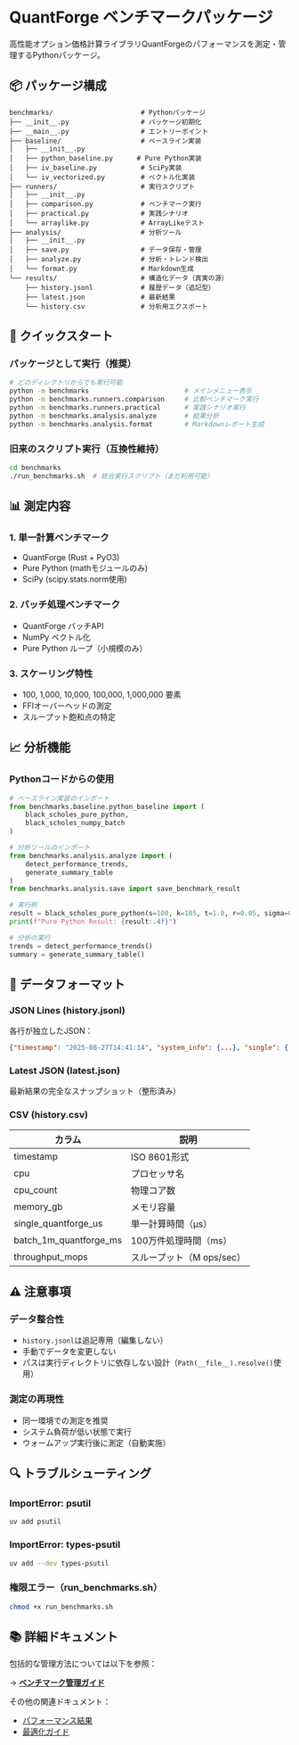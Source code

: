# QuantForge ベンチマークパッケージ

高性能オプション価格計算ライブラリQuantForgeのパフォーマンスを測定・管理するPythonパッケージ。

## 📦 パッケージ構成

```
benchmarks/                      # Pythonパッケージ
├── __init__.py                  # パッケージ初期化
├── __main__.py                  # エントリーポイント
├── baseline/                    # ベースライン実装
│   ├── __init__.py
│   ├── python_baseline.py      # Pure Python実装
│   ├── iv_baseline.py           # SciPy実装
│   └── iv_vectorized.py         # ベクトル化実装
├── runners/                     # 実行スクリプト
│   ├── __init__.py
│   ├── comparison.py            # ベンチマーク実行
│   ├── practical.py             # 実践シナリオ
│   └── arraylike.py             # ArrayLikeテスト
├── analysis/                    # 分析ツール
│   ├── __init__.py
│   ├── save.py                  # データ保存・管理
│   ├── analyze.py               # 分析・トレンド検出
│   └── format.py                # Markdown生成
└── results/                     # 構造化データ（真実の源）
    ├── history.jsonl            # 履歴データ（追記型）
    ├── latest.json              # 最新結果
    └── history.csv              # 分析用エクスポート
```

## 🚀 クイックスタート

### パッケージとして実行（推奨）
```bash
# どのディレクトリからでも実行可能
python -m benchmarks                        # メインメニュー表示
python -m benchmarks.runners.comparison     # 比較ベンチマーク実行
python -m benchmarks.runners.practical      # 実践シナリオ実行
python -m benchmarks.analysis.analyze       # 結果分析
python -m benchmarks.analysis.format        # Markdownレポート生成
```

### 旧来のスクリプト実行（互換性維持）
```bash
cd benchmarks
./run_benchmarks.sh  # 統合実行スクリプト（まだ利用可能）
```

## 📊 測定内容

### 1. 単一計算ベンチマーク
- QuantForge (Rust + PyO3)
- Pure Python (mathモジュールのみ)
- SciPy (scipy.stats.norm使用)

### 2. バッチ処理ベンチマーク
- QuantForge バッチAPI
- NumPy ベクトル化
- Pure Python ループ（小規模のみ）

### 3. スケーリング特性
- 100, 1,000, 10,000, 100,000, 1,000,000 要素
- FFIオーバーヘッドの測定
- スループット飽和点の特定

## 📈 分析機能

### Pythonコードからの使用
```python
# ベースライン実装のインポート
from benchmarks.baseline.python_baseline import (
    black_scholes_pure_python,
    black_scholes_numpy_batch
)

# 分析ツールのインポート
from benchmarks.analysis.analyze import (
    detect_performance_trends,
    generate_summary_table
)
from benchmarks.analysis.save import save_benchmark_result

# 実行例
result = black_scholes_pure_python(s=100, k=105, t=1.0, r=0.05, sigma=0.2)
print(f"Pure Python Result: {result:.4f}")

# 分析の実行
trends = detect_performance_trends()
summary = generate_summary_table()
```

## 📝 データフォーマット

### JSON Lines (history.jsonl)
各行が独立したJSON：
```json
{"timestamp": "2025-08-27T14:41:14", "system_info": {...}, "single": {...}, "batch": [...]}
```

### Latest JSON (latest.json)
最新結果の完全なスナップショット（整形済み）

### CSV (history.csv)
| カラム | 説明 |
|--------|------|
| timestamp | ISO 8601形式 |
| cpu | プロセッサ名 |
| cpu_count | 物理コア数 |
| memory_gb | メモリ容量 |
| single_quantforge_us | 単一計算時間（μs） |
| batch_1m_quantforge_ms | 100万件処理時間（ms） |
| throughput_mops | スループット（M ops/sec） |

## ⚠️ 注意事項

### データ整合性
- `history.jsonl`は追記専用（編集しない）
- 手動でデータを変更しない
- パスは実行ディレクトリに依存しない設計（`Path(__file__).resolve()`使用）

### 測定の再現性
- 同一環境での測定を推奨
- システム負荷が低い状態で実行
- ウォームアップ実行後に測定（自動実施）

## 🔍 トラブルシューティング

### ImportError: psutil
```bash
uv add psutil
```

### ImportError: types-psutil
```bash
uv add --dev types-psutil
```

### 権限エラー（run_benchmarks.sh）
```bash
chmod +x run_benchmarks.sh
```

## 📚 詳細ドキュメント

包括的な管理方法については以下を参照：

→ **[ベンチマーク管理ガイド](../docs/ja/internal/benchmark_management_guide.md)**

その他の関連ドキュメント：
- [パフォーマンス結果](../docs/performance/benchmarks.md)
- [最適化ガイド](../docs/performance/optimization.md)